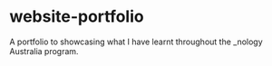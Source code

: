 # website-portfolio
A portfolio to showcasing what I have learnt throughout the _nology Australia program. 
